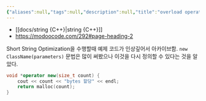 ```yaml
---
{"aliases":null,"tags":null,"description":null,"title":"overload operator new {C++}","created":"2024-01-13T16:58:45","updated":"2024-01-13T17:00:58","dg-publish":true,"permalink":"/docs/overload operator new {C++}/","dgPassFrontmatter":true}
---
```


- [[docs/string {C++}\|string {C++}]]
- <https://modoocode.com/292#page-heading-2>

Short String Optimization을 수행할때 예제 코드가 인상깊어서 아카이브함. `new ClassName(parameters)` 문법은 많이 써봤으나 이것을 다시 정의할 수 있다는 것을 알았다. 

```cpp
void *operator new(size_t count) {
	cout << count << "bytes 할당" << endl;
	return malloc(count);
}
```
